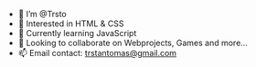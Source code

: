 - 👋 I’m @Trsto
- 👀 Interested in HTML & CSS
- 🌱 Currently learning JavaScript
- 💞️ Looking to collaborate on Webprojects, Games and more...
- 📫 Email contact: trstantomas@gmail.com
